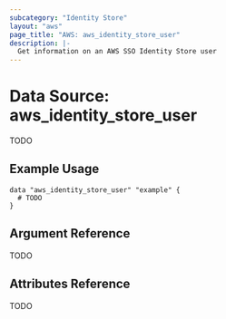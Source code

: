 ```yaml
---
subcategory: "Identity Store"
layout: "aws"
page_title: "AWS: aws_identity_store_user"
description: |-
  Get information on an AWS SSO Identity Store user
---
```


# Data Source: aws_identity_store_user

TODO

## Example Usage

```hcl
data "aws_identity_store_user" "example" {
  # TODO
}
```

## Argument Reference

TODO

## Attributes Reference

TODO
